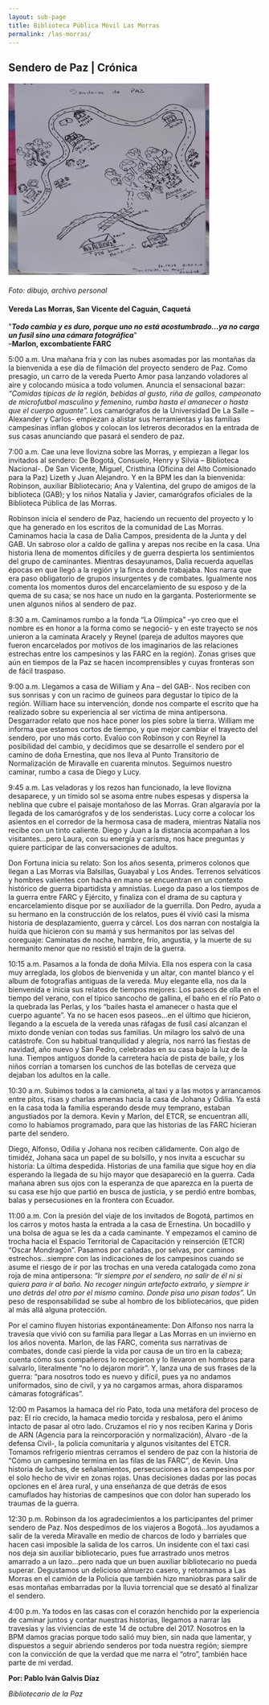 ```yaml
---
layout: sub-page
title: Biblioteca Pública Móvil Las Morras
permalink: /las-morras/
---
```


## **Sendero de Paz | Crónica**

#### ![Dibujo, archivo personal](/images/senderos.png "Dibujo, archivo personal")

*Foto: dibujo, archivo personal* 

#### Vereda Las Morras, San Vicente del Caguán, Caquetá

"***Todo cambia y es duro, porque uno no está acostumbrado...ya no carga un fusil sino una cámara fotográfica***"  
     –**Marlon, excombatiente FARC** 

5:00 a.m. Una mañana fría y con las nubes asomadas por las montañas da la bienvenida a ese día de filmación del proyecto sendero de Paz. Como presagio, un carro de la vereda Puerto Amor pasa lanzando voladores al aire y colocando música a todo volumen. Anuncia el sensacional bazar: *“Comidas típicas de la región, bebidas al gusto, riña de gallos, campeonato de microfutbol masculino y femenino, rumba hasta el amanecer o hasta que el cuerpo aguante”.* Los camarógrafos de la Universidad De La Salle – Alexander y Carlos- empiezan a alistar sus herramientas y las familias campesinas inflan globos y colocan los letreros decorados en la entrada de sus casas anunciando que pasará el sendero de paz. 

7:00 a.m. Cae una leve llovizna sobre las Morras, y empiezan a llegar los invitados al sendero: De Bogotá, Consuelo, Henry y Silvia – Biblioteca Nacional-. De San Vicente, Miguel, Cristhina (Oficina del Alto Comisionado para la Paz) Lizeth y Juan Alejandro. Y en la BPM les dan la bienvenida: Robinson, auxiliar Bibliotecario; Ana y Valentina, del grupo de amigos de la biblioteca (GAB); y los niños Natalia y Javier, camarógrafos oficiales de la Biblioteca Pública de las Morras. 

Robinson inicia el sendero de Paz, haciendo un recuento del proyecto y lo que ha generado en los escritos de la comunidad de Las Morras. Caminamos hacia la casa de Dalia Campos, presidenta de la Junta y del GAB. Un sabroso olor a caldo de gallina y arepas nos recibe en la casa. Una historia llena de momentos difíciles y de guerra despierta los sentimientos del grupo de caminantes. Mientras desayunamos, Dalia recuerda aquellas épocas en que llegó a la región y la finca donde trabajaba. Nos narra que era paso obligatorio de grupos insurgentes y de combates. Igualmente nos comenta los momentos duros del encarcelamiento de su esposo y de la quema de su casa; se nos hace un nudo en la garganta. Posteriormente se unen algunos niños al sendero de paz. 

8:30 a.m. Caminamos rumbo a la fonda “La Olímpica” –yo creo que el nombre es en honor a la forma como se negoció- y en este trayecto se nos unieron a la caminata Aracely y Reynel (pareja de adultos mayores que fueron encarcelados por motivos de los imaginarios de las relaciones estrechas entre los campesinos y las FARC en la región). Zonas grises que aún en tiempos de la Paz se hacen incomprensibles y cuyas fronteras son de fácil traspaso. 

9:00 a.m. Llegamos a casa de William y Ana – del GAB-. Nos reciben con sus sonrisas y con un racimo de guineos para degustar lo típico de la región. William hace su intervención, donde nos comparte el escrito que ha realizado sobre su experiencia al ser víctima de mina antipersona. Desgarrador relato que nos hace poner los pies sobre la tierra. William me informa que estamos cortos de tiempo, y que mejor cambiar el trayecto del sendero, por uno más corto. Evalúo con Robinson y con Reynel la posibilidad del cambio, y decidimos que se desarrolle el sendero por el camino de doña Ernestina, que nos lleva al Punto Transitorio de Normalización de Miravalle en cuarenta minutos. Seguimos nuestro caminar, rumbo a casa de Diego y Lucy. 

9:45 a.m. Las veladoras y los rezos han funcionado, la leve llovizna desaparece, y un tímido sol se asoma entre nubes espesas y dispersa la neblina que cubre el paisaje montañoso de las Morras. Gran algaravía por la llegada de los camarógrafos y de los senderistas. Lucy corre a colocar los asientos en el corredor de la hermosa casa de madera, mientras Natalia nos recibe con un tinto caliente. Diego y Juan a la distancia acompañan a los visitantes…pero Laura, con su energía y carisma, nos hace preguntas y quiere participar de las conversaciones de adultos. 

Don Fortuna inicia su relato: Son los años sesenta, primeros colonos que llegan a Las Morras vía Balsillas, Guayabal y Los Andes. Terrenos selváticos y hombres valientes con hacha en mano se encuentran en un contexto histórico de guerra bipartidista y amnistías. Luego da paso a los tiempos de la guerra entre FARC y Ejército, y finaliza con el drama de su captura y encarcelamiento disque por se auxiliador de la guerrilla. Don Pedro, ayuda a su hermano en la construcción de los relatos, pues él vivió casi la misma historia de desplazamiento, guerra y cárcel. Los dos narran con nostalgia la huída que hicieron con su mamá y sus hermanitos por las selvas del coreguaje: Caminatas de noche, hambre, frío, angustia, y la muerte de su hermanito menor que no resistió el trajin de la guerra. 

10:15 a.m. Pasamos a la fonda de doña Milvia. Ella nos espera con la casa muy arreglada, los globos de bienvenida y un altar, con mantel blanco y el album de fotografías antiguas de la vereda. Muy elegante ella, nos da la bienvenida e inicia sus relatos de tiempos mejores: Los paseos de olla en el tiempo del verano, con el típico sancocho de gallina, el baño en el río Pato o la quebrada las Perlas, y los “bailes hasta el amanecer o hasta que el cuerpo aguante”. Ya no se hacen esos paseos…en el último que hicieron, llegando a la escuela de la vereda unas ráfagas de fusíl casi alcanzan el mixto donde venían con todas sus familias. Un milagro los salvó de una catástrofe. Con su habitual tranquilidad y alegría, nos narró las fiestas de navidad, año nuevo y San Pedro, celebradas en su casa bajo la luz de la luna. Tiempos antiguos donde la carretera hacía de pista de baile, y los niños corrían a tomarsen los cunchos de las botellas de cerveza que dejaban los adultos en la calle. 

10:30 a.m. Subimos todos a la camioneta, al taxi y a las motos y arrancamos entre pitos, risas y charlas amenas hacia la casa de Johana y Odilia. Ya está en la casa toda la familia esperando desde muy temprano, estaban angustiados por la demora. Kevin y Marlon, del ETCR, se encuentran allí, como lo habíamos programado, para que las historias de las FARC hicieran parte del sendero. 

Diego, Alfonso, Odilia y Johana nos reciben cálidamente. Con algo de timidéz, Johana saca un papel de su bolsillo, y nos invita a escuchar su historia: La última despedida. Historias de una familia que sigue hoy en día esperando la llegada de su hijo mayor que desapareció en la guerra. Cada mañana abren sus ojos con la esperanza de que aparezca en la puerta de su casa ese hijo que partió en busca de justicia, y se perdió entre bombas, balas y persecusiones en la frontera con Ecuador. 

11:00 a.m. Con la presión del viaje de los invitados de Bogotá, partimos en los carros y motos hasta la entrada a la casa de Ernestina. Un bocadillo y una bolsa de agua se les da a cada caminante. Y empezamos el camino de trocha hacia el Espacio Territorial de Capacitación y reinserción (ETCR) “Oscar Mondragón”. Pasamos por cañadas, por selvas, por caminos estrechos…siempre con las indicaciones de los campesinos cuando se asume el riesgo de ir por las trochas en una vereda catalogada como zona roja de mina antipersona: *“Ir siempre por el sendero, no salir de él ni si quiera para ir al baño. No recoger ningún artefacto extraño, y siempre ir uno detrás del otro por el mismo camino. Donde pisa uno pisan todos”.* Un peso de responsabilidad se sube al hombro de los bibliotecarios, que piden al más allá alguna protección. 

Por el camino fluyen historias expontáneamente: Don Alfonso nos narra la travesía que vivió con su familia para llegar a Las Morras en un invierno en los años noventa. Marlon, de las FARC, comenta sus narrativas de combates, donde casi pierde la vida por causa de un tiro en la cabeza; cuenta cómo sus compañeros lo recogieron y lo llevaron en hombros para salvarlo, literalmente “no lo dejaron morir”. Y, lanza una de sus frases de la guerra: “para nosotros todo es nuevo y difícil, pues ya no andamos uniformados, sino de civil, y ya no cargamos armas, ahora disparamos cámaras fotográficas”. 

12:00 m Pasamos la hamaca del río Pato, toda una metáfora del proceso de paz: El río crecido, la hamaca medio torcida y resbalosa, pero el ánimo intacto de pasar al otro lado.  Cruzamos el río y nos reciben Karina y Doris de ARN (Agencia para la reincorporación y normalización), Álvaro -de la defensa Civil-,  la policía comunitaria y algunos visitantes del ETCR. Tomamos refrigerio mientras cerramos el sendero de paz con la historia de “Cómo un campesino termina en las filas de las FARC”, de Kevin. Una historia de luchas, de señalamientos, persecuciones a los campesinos por el solo hecho de vivir en zonas rojas. Unas decisiones dadas por las pocas opciones en el área rural, y una enseñanza de que detrás de esos camuflados hay historias de campesinos que con dolor han superado los traumas de la guerra. 

12:30 p.m. Robinson da los agradecimientos a los participantes del primer sendero de Paz. Nos despedimos de los viajeros a Bogotá…los ayudamos a salir de la vereda Miravalle en medio de charcos de lodo y barriales que hacen casi imposible la salida de los carros. Un insidente con el taxi casi nos deja sin auxiliar bibliotecario, pues fue arrastrado unos metros amarrado a un lazo…pero nada que un buen auxiliar bibliotecario no pueda superar.  Degustamos un delicioso almuerzo casero, y retornamos a Las Morras en el camión de la Policía que también hizo maniobras para salir de esas montañas embarradas por la lluvia torrencial que se desató al finalizar el sendero. 

4:00 p.m. Ya todos en las casas con el corazón henchido por la experiencia de caminar juntos y contar nuestras historias, llegamos a narrar las travesías y las viviencias de este 14 de octubre del 2017. Nosotros en la BPM damos gracias porque todo salió muy bien, sin nada que lamentar, y dispuestos a seguir abriendo senderos por toda nuestra región; siempre con la convicción de que la verdad que me narra el “otro”, también hace parte de mi verdad. 

**Por: Pablo Iván Galvis Díaz** 

*Bibliotecario de la Paz*

